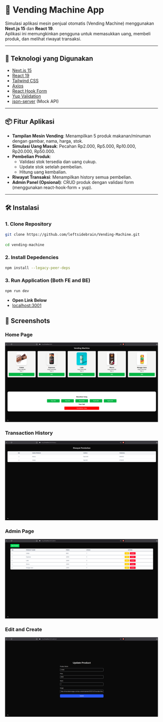 # 🥤 Vending Machine App

Simulasi aplikasi mesin penjual otomatis (Vending Machine) menggunakan **Next.js 15** dan **React 19**.  
Aplikasi ini memungkinkan pengguna untuk memasukkan uang, membeli produk, dan melihat riwayat transaksi.

---

## 🚀 Teknologi yang Digunakan

- [Next.js 15](https://nextjs.org/)
- [React 19](https://react.dev/)
- [Tailwind CSS](https://tailwindcss.com/)
- [Axios](https://axios-http.com/)
- [React Hook Form](https://react-hook-form.com/)
- [Yup Validation](https://github.com/jquense/yup)
- [json-server](https://github.com/typicode/json-server) (Mock API)

---

## 📦 Fitur Aplikasi

- **Tampilan Mesin Vending**: Menampilkan 5 produk makanan/minuman dengan gambar, nama, harga, stok.
- **Simulasi Uang Masuk**: Pecahan Rp2.000, Rp5.000, Rp10.000, Rp20.000, Rp50.000.
- **Pembelian Produk**:
  - Validasi stok tersedia dan uang cukup.
  - Update stok setelah pembelian.
  - Hitung uang kembalian.
- **Riwayat Transaksi**: Menampilkan history semua pembelian.
- **Admin Panel (Opsional)**: CRUD produk dengan validasi form (menggunakan react-hook-form + yup).

---

## 🛠 Instalasi

### 1. Clone Repository

```bash
git clone https://github.com/leftsidebrain/Vending-Machine.git

cd vending-machine
```

### 2. Install Depedencies

```bash
npm install --legacy-peer-deps
```

### 3. Run Application (Both FE and BE)

```bash
npm run dev
```

- **Open Link Below**
- [localhost:3001](http://localhost:3001/)

## 📸 Screenshots

### Home Page

![Home Page](./ss/home.png)

### Transaction History

![Transaction History](./ss/history.png)

### Admin Page

![Admin Page](./ss/admin-panel.png)

### Edit and Create

![Admin Page](./ss/edit.png)
